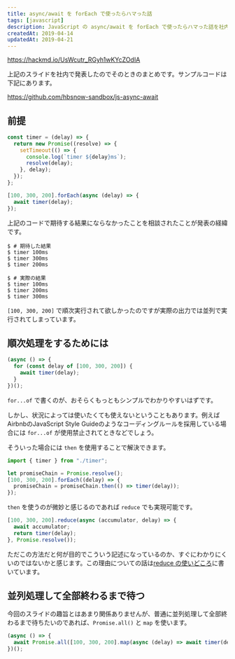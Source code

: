 ```yaml
---
title: async/await を forEach で使ったらハマった話
tags: [javascript]
description: JavaScript の async/await を forEach で使ったらハマった話を社内で発表したので、発表内容に関する資料。
createdAt: 2019-04-14
updatedAt: 2019-04-21
---
```


https://hackmd.io/UsWcutr_RGyh1wKYcZOdIA

上記のスライドを社内で発表したのでそのときのまとめです。サンプルコードは下記にあります。

https://github.com/hbsnow-sandbox/js-async-await

## 前提

```js
const timer = (delay) => {
  return new Promise((resolve) => {
    setTimeout(() => {
      console.log(`timer ${delay}ms`);
      resolve(delay);
    }, delay);
  });
};

[100, 300, 200].forEach(async (delay) => {
  await timer(delay);
});
```

上記のコードで期待する結果にならなかったことを相談されたことが発表の経緯です。

```
$ # 期待した結果
$ timer 100ms
$ timer 300ms
$ timer 200ms
```

```
$ # 実際の結果
$ timer 100ms
$ timer 200ms
$ timer 300ms
```

`[100, 300, 200]` で順次実行されて欲しかったのですが実際の出力では並列で実行されてしまっています。

## 順次処理をするためには

```js
(async () => {
  for (const delay of [100, 300, 200]) {
    await timer(delay);
  }
})();
```

`for...of` で書くのが、おそらくもっともシンプルでわかりやすいはずです。

しかし、状況によっては使いたくても使えないということもあります。例えばAirbnbのJavaScript Style Guideのようなコーディングルールを採用している場合には `for...of` が使用禁止されてときなどでしょう。

そういった場合には `then` を使用することで解決できます。

```js
import { timer } from "./timer";

let promiseChain = Promise.resolve();
[100, 300, 200].forEach((delay) => {
  promiseChain = promiseChain.then(() => timer(delay));
});
```

`then` を使うのが微妙と感じるのであれば `reduce` でも実現可能です。

```js
[100, 300, 200].reduce(async (accumulator, delay) => {
  await accumulator;
  return timer(delay);
}, Promise.resolve());
```

ただこの方法だと何が目的でこういう記述になっているのか、すぐにわかりにくいのではないかと感じます。この理由についての話は[reduce の使いどころ](/blog/js-async-await-higher-order-function/)に書いています。

## 並列処理して全部終わるまで待つ

今回のスライドの趣旨とはあまり関係ありませんが、普通に並列処理して全部終わるまで待ちたいのであれば、`Promise.all()` と `map` を使います。

```js
(async () => {
  await Promise.all([100, 300, 200].map(async (delay) => await timer(delay)));
})();
```
